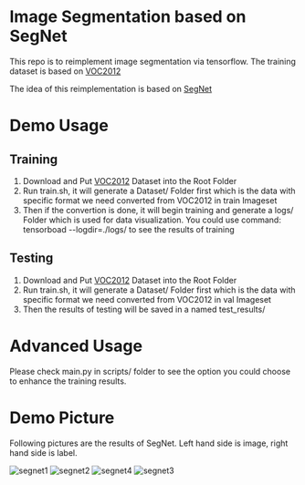 # Image Segmentation based on SegNet 

This repo is to reimplement image segmentation via tensorflow. The training dataset is based on [VOC2012](http://host.robots.ox.ac.uk/pascal/VOC/voc2012/)

The idea of this reimplementation is based on [SegNet](https://arxiv.org/pdf/1511.00561.pdf)

# Demo Usage
## Training
1. Download and Put [VOC2012](http://host.robots.ox.ac.uk/pascal/VOC/voc2012/) Dataset into the Root Folder
2. Run train.sh, it will generate a Dataset/ Folder first which is the data with specific format we need converted from VOC2012 in train Imageset
3. Then if the convertion is done, it will begin training and generate a logs/ Folder which is used for data visualization. You could use command: tensorboad --logdir=./logs/ to see the results of training
## Testing
1. Download and Put [VOC2012](http://host.robots.ox.ac.uk/pascal/VOC/voc2012/) Dataset into the Root Folder
2. Run train.sh, it will generate a Dataset/ Folder first which is the data with specific format we need converted from VOC2012 in val Imageset
3. Then the results of testing will be saved in a named test_results/

# Advanced Usage
Please check main.py in scripts/ folder to see the option you could choose to enhance the training results.

# Demo Picture
Following pictures are the results of SegNet. Left hand side is image, right hand side is label.

![segnet1](https://user-images.githubusercontent.com/22964197/28596219-6f5e5c16-7165-11e7-9012-877a7c17adbe.png)
![segnet2](https://user-images.githubusercontent.com/22964197/28596095-fae3f6a2-7164-11e7-8675-b84731e3e38c.png)
![segnet4](https://user-images.githubusercontent.com/22964197/28596118-11ea59ae-7165-11e7-8892-b41140f5425b.png)
![segnet3](https://user-images.githubusercontent.com/22964197/28596147-3328044a-7165-11e7-9857-723890cff8a9.png)

